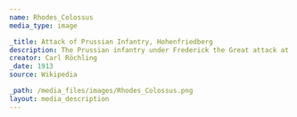 ```yaml
---
name: Rhodes_Colossus
media_type: image

_title: Attack of Prussian Infantry, Hohenfriedberg
description: The Prussian infantry under Frederick the Great attack at Hohenfriedberg
creator: Carl Röchling
_date: 1913
source: Wikipedia

_path: /media_files/images/Rhodes_Colossus.png
layout: media_description
---
```

